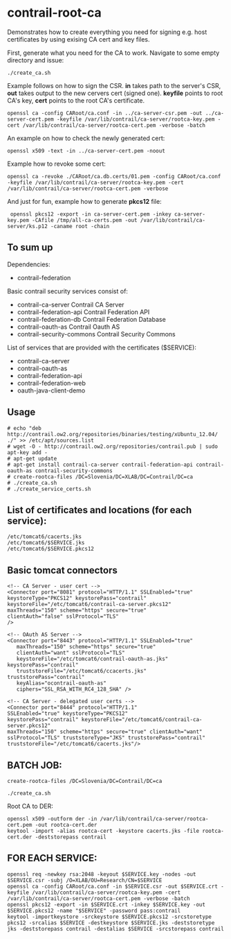 contrail-root-ca
================

Demonstrates how to create everything you need for signing e.g. host certificates by using exising CA cert and key files.

First, generate what you need for the CA to work. Navigate to some empty directory and issue:
```
./create_ca.sh
```

Example follows on how to sign the CSR. **in** takes path to the server's CSR, **out** takes output to the new cervers cert (signed one). **keyfile** points to root CA's key, **cert** points to the root CA's certificate.
```
openssl ca -config CARoot/ca.conf -in ../ca-server-csr.pem -out ../ca-server-cert.pem -keyfile /var/lib/contrail/ca-server/rootca-key.pem -cert /var/lib/contrail/ca-server/rootca-cert.pem -verbose -batch
```

An example on how to check the newly generated cert:
```
openssl x509 -text -in ../ca-server-cert.pem -noout
```

Example how to revoke some cert:
```
openssl ca -revoke ./CARoot/ca.db.certs/01.pem -config CARoot/ca.conf -keyfile /var/lib/contrail/ca-server/rootca-key.pem -cert /var/lib/contrail/ca-server/rootca-cert.pem -verbose
```

And just for fun, example how to generate **pkcs12** file:
```
 openssl pkcs12 -export -in ca-server-cert.pem -inkey ca-server-key.pem -CAfile /tmp/all-ca-certs.pem -out /var/lib/contrail/ca-server/ks.p12 -caname root -chain
```

To sum up
----
Dependencies:
* contrail-federation

Basic contrail security services consist of:

* contrail-ca-server Contrail CA Server
* contrail-federation-api Contrail Federation API
* contrail-federation-db Contrail Federation Database
* contrail-oauth-as Contrail Oauth AS
* contrail-security-commons Contrail Security Commons

List of services that are provided with the certificates ($SERVICE):
* contrail-ca-server
* contrail-oauth-as
* contrail-federation-api
* contrail-federation-web
* oauth-java-client-demo

Usage
---------

```
# echo "deb http://contrail.ow2.org/repositories/binaries/testing/xUbuntu_12.04/ ./" >> /etc/apt/sources.list
# wget -O - http://contrail.ow2.org/repositories/contrail.pub | sudo apt-key add -
# apt-get update
# apt-get install contrail-ca-server contrail-federation-api contrail-oauth-as contrail-security-commons
# create-rootca-files /DC=Slovenia/DC=XLAB/DC=Contrail/DC=ca
# ./create_ca.sh
# ./create_service_certs.sh
```

List of certificates and locations (for each service):
----------
```
/etc/tomcat6/cacerts.jks
/etc/tomcat6/$SERVICE.jks
/etc/tomcat6/$SERVICE.pkcs12
```
Basic tomcat connectors
----------

```
<!-- CA Server - user cert -->
<Connector port="8081" protocol="HTTP/1.1" SSLEnabled="true"
keystoreType="PKCS12" keystorePass="contrail" 
keystoreFile="/etc/tomcat6/contrail-ca-server.pkcs12"
maxThreads="150" scheme="https" secure="true"
clientAuth="false" sslProtocol="TLS"
/>
```
```
<!-- OAuth AS Server -->
<Connector port="8443" protocol="HTTP/1.1" SSLEnabled="true"
   maxThreads="150" scheme="https" secure="true"
   clientAuth="want" sslProtocol="TLS"
   keystoreFile="/etc/tomcat6/contrail-oauth-as.jks" keystorePass="contrail"
   truststoreFile="/etc/tomcat6/ccacerts.jks" truststorePass="contrail"
   keyAlias="ocontrail-oauth-as"
   ciphers="SSL_RSA_WITH_RC4_128_SHA" />
```
```
<!-- CA Server - delegated user certs -->
<Connector port="8444" protocol="HTTP/1.1" 
SSLEnabled="true" keystoreType="PKCS12" 
keystorePass="contrail" keystoreFile="/etc/tomcat6/contrail-ca-server.pkcs12" 
maxThreads="150" scheme="https" secure="true" clientAuth="want" 
sslProtocol="TLS" truststoreType="JKS" truststorePass="contrail" 
truststoreFile="/etc/tomcat6/cacerts.jks"/>
```


BATCH JOB:
----------
```
create-rootca-files /DC=Slovenia/DC=Contrail/DC=ca
```
```
./create_ca.sh
```

Root CA to DER:
```
openssl x509 -outform der -in /var/lib/contrail/ca-server/rootca-cert.pem -out rootca-cert.der
keytool -import -alias rootca-cert -keystore cacerts.jks -file rootca-cert.der -deststorepass contrail
```

FOR EACH SERVICE:
----------
```
openssl req -newkey rsa:2048 -keyout $SERVICE.key -nodes -out $SERVICE.csr -subj /O=XLAB/OU=Research/CN=$SERVICE
openssl ca -config CARoot/ca.conf -in $SERVICE.csr -out $SERVICE.crt -keyfile /var/lib/contrail/ca-server/rootca-key.pem -cert /var/lib/contrail/ca-server/rootca-cert.pem -verbose -batch
openssl pkcs12 -export -in $SERVICE.crt -inkey $SERVICE.key -out $SERVICE.pkcs12 -name "$SERVICE" -password pass:contrail
keytool -importkeystore -srckeystore $SERVICE.pkcs12 -srcstoretype pkcs12 -srcalias $SERVICE -destkeystore $SERVICE.jks -deststoretype jks -deststorepass contrail -destalias $SERVICE -srcstorepass contrail
```
